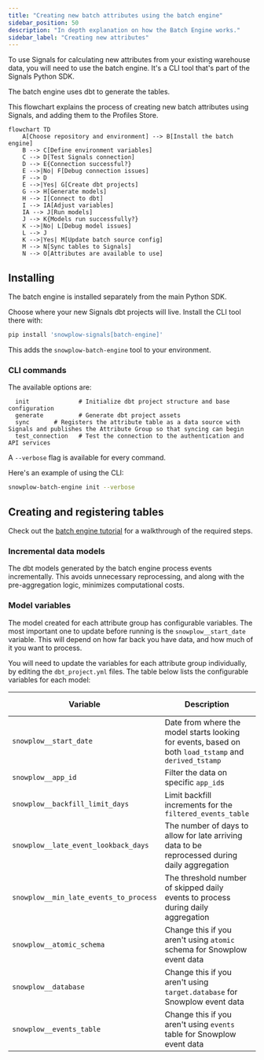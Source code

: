```yaml
---
title: "Creating new batch attributes using the batch engine"
sidebar_position: 50
description: "In depth explanation on how the Batch Engine works."
sidebar_label: "Creating new attributes"
---
```


To use Signals for calculating new attributes from your existing warehouse data, you will need to use the batch engine. It's a CLI tool that's part of the Signals Python SDK.

The batch engine uses dbt to generate the tables.

This flowchart explains the process of creating new batch attributes using Signals, and adding them to the Profiles Store.

```mermaid
flowchart TD
    A[Choose repository and environment] --> B[Install the batch engine]
    B --> C[Define environment variables]
    C --> D[Test Signals connection]
    D --> E{Connection successful?}
    E -->|No| F[Debug connection issues]
    F --> D
    E -->|Yes| G[Create dbt projects]
    G --> H[Generate models]
    H --> I[Connect to dbt]
    I --> IA[Adjust variables]
    IA --> J[Run models]
    J --> K{Models run successfully?}
    K -->|No| L[Debug model issues]
    L --> J
    K -->|Yes| M[Update batch source config]
    M --> N[Sync tables to Signals]
    N --> O[Attributes are available to use]
```

## Installing

The batch engine is installed separately from the main Python SDK.

Choose where your new Signals dbt projects will live. Install the CLI tool there with:

```bash
pip install 'snowplow-signals[batch-engine]'
```

This adds the `snowplow-batch-engine` tool to your environment.

### CLI commands

The available options are:

```
  init              # Initialize dbt project structure and base configuration
  generate          # Generate dbt project assets
  sync       # Registers the attribute table as a data source with Signals and publishes the Attribute Group so that syncing can begin
  test_connection   # Test the connection to the authentication and API services
```

A `--verbose` flag is available for every command.

Here's an example of using the CLI:

```bash
snowplow-batch-engine init --verbose
```

## Creating and registering tables

Check out the [batch engine tutorial](/tutorials/signals-batch-engine/start/) for a walkthrough of the required steps.

### Incremental data models

The dbt models generated by the batch engine process events incrementally. This avoids unnecessary reprocessing, and along with the pre-aggregation logic, minimizes computational costs.


### Model variables

The model created for each attribute group has configurable variables. The most important one to update before running is the `snowplow__start_date` variable. This will depend on how far back you have data, and how much of it you want to process.

You will need to update the variables for each attribute group individually, by editing the `dbt_project.yml` files. The table below lists the configurable variables for each model:

| Variable                               | Description                                                                                           | Default Value  |
| -------------------------------------- | ----------------------------------------------------------------------------------------------------- | -------------- |
| `snowplow__start_date`                 | Date from where the model starts looking for events, based on both `load_tstamp` and `derived_tstamp` | `'2025-01-01'` |
| `snowplow__app_id`                     | Filter the data on specific `app_id`s                                                                 | `[]`           |
| `snowplow__backfill_limit_days`        | Limit backfill increments for the `filtered_events_table`                                             | `1`            |
| `snowplow__late_event_lookback_days`   | The number of days to allow for late arriving data to be reprocessed during daily aggregation         | `5`            |
| `snowplow__min_late_events_to_process` | The threshold number of skipped daily events to process during daily aggregation                      | `1`            |
| `snowplow__atomic_schema`              | Change this if you aren't using `atomic` schema for Snowplow event data                               | `'atomic'`     |
| `snowplow__database`                   | Change this if you aren't using `target.database` for Snowplow event data                             |                |
| `snowplow__events_table`               | Change this if you aren't using `events` table for Snowplow event data                                | `"events"`     |
